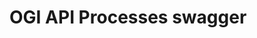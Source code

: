 # OGI API Processes swagger


<swagger-ui src="https://eoap.github.io/ogc-api-processes-with-zoo/assets/swagger.json"/>